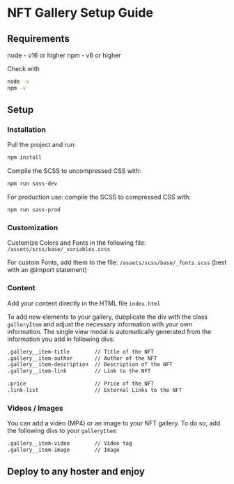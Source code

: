 # NFT Gallery Setup Guide

## Requirements

node - v16 or higher
npm - v6 or higher

Check with
```sh
node -v
npm -v
```

## Setup

### Installation

Pull the project and run:
```sh
npm install
```

Compile the SCSS to uncompressed CSS with:
```sh
npm run sass-dev
```
For production use: compile the SCSS to compressed CSS with:
```sh
npm run sass-prod
```

### Customization

Customize Colors and Fonts in the following file: `/assets/scss/base/_variables.scss`

For custom Fonts, add them to the file:  `/assets/scss/base/_fonts.scss` (best with an @import statement)

### Content

Add your content directly in the HTML file `index.html`

To add new elements to your gallery, dubplicate the div with the class `galleryItem` and adjust the necessary information with your own information. The single view modal is automatically generated from the information you add in following divs:
```sh
.gallery__item-title        // Title of the NFT
.gallery__item-author       // Author of the NFT
.gallery__item-description  // Description of the NFT
.gallery__item-link         // Link to the NFT

.price                      // Price of the NFT
.link-list                  // External Links to the NFT
```

### Videos / Images
You can add a video (MP4) or an image to your NFT gallery. To do so, add the following divs to your `galleryItem`:
```sh
.gallery__item-video        // Video tag 
.gallery__item-image        // Image
```

## Deploy to any hoster and enjoy



